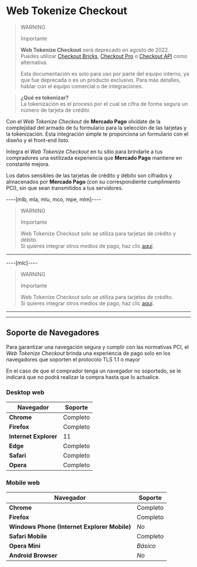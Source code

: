 # Web Tokenize Checkout

> WARNING
>
> Importante
>
> **Web Tokenize Checkout** será deprecado en agosto de 2022.
> <br>
> Puedes utilizar [Checkout Bricks](/developers/es/docs/checkout-bricks/how-tos/how-to-migrate), [Checkout Pro](https://www.mercadopago[FAKER][URL][DOMAIN]/developers/es/guides/online-payments/checkout-pro/introduction) o [Checkout API](https://www.mercadopago[FAKER][URL][DOMAIN]/developers/es/guides/online-payments/checkout-api/introduction) como alternativa.
>
> Esta documentación es solo para uso por parte del equipo interno, ya que fue deprecada o es un producto exclusivo. Para más detalles, hablar con el equipo comercial o de integraciones.

> **¿Qué es tokenizar?**
> <br>
> La tokenización es el proceso por el cual se cifra de forma segura un número de tarjeta de crédito

Con el *Web Tokenize Checkout* de **Mercado Pago** olvídate de la complejidad del armado de tu formulario para la selección de las tarjetas y la tokenización. Esta integración simple te proporciona un formulario con el diseño y el front-end listo.

Integra el *Web Tokenize Checkout* en tu sitio para brindarle a tus compradores una estilizada experiencia que **Mercado Pago**  mantiene en constante mejora.

Los datos sensibles de las tarjetas de crédito y débito son cifrados y almacenados por **Mercado Pago** (con su correspondiente cumplimiento PCI), sin que sean transmitidos a tus servidores.

----[mlb, mla, mlu, mco, mpe, mlm]----

> WARNING
>
> Importante
> 
> Web Tokenize Checkout solo se utiliza para tarjetas de crédito y débito.
> <br>
> Si quieres integrar otros medios de pago, haz clic [aquí](https://dev.mercadopago[FAKER][URL][DOMAIN]/developers/es/guides/online-payments/checkout-api/other-payment-ways).

------------

----[mlc]----

> WARNING
>
> Importante
> 
> Web Tokenize Checkout solo se utiliza para tarjetas de crédito.
> <br>
> Si quieres integrar otros medios de pago, haz clic [aquí](https://dev.mercadopago[FAKER][URL][DOMAIN]/developers/es/guides/online-payments/checkout-api/other-payment-ways).

------------

---

## Soporte de Navegadores

Para garantizar una navegación segura y cumplir con las normativas PCI, el *Web Tokenize Checkout* brinda una experiencia de pago solo en los navegadores que soporten el protocolo TLS 1.1 o mayor

En el caso de que el comprador tenga un navegador no soportado, se le indicará que no podrá realizar la compra hasta que lo actualice.

### Desktop web

| Navegador | Soporte |
| --- | --- |
| **Chrome** | Completo |
| **Firefox** | Completo |
| **Internet Explorer** | 11 |
| **Edge** | Completo |
| **Safari** | Completo |
| **Opera** | Completo |

### Mobile web

| Navegador | Soporte |
| --- | --- |
| **Chrome** | Completo |
| **Firefox** | Completo |
| **Windows Phone (Internet Explorer Mobile)** | _No_ |
| **Safari Mobile** | Completo |
| **Opera Mini** | _Básico_ |
| **Android Browser** | _No_ |
